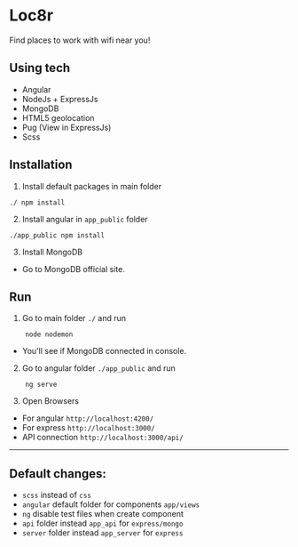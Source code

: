# Loc8r

Find places to work with wifi near you!

## Using tech

- Angular
- NodeJs + ExpressJs
- MongoDB
- HTML5 geolocation
- Pug (View in ExpressJs)
- Scss

## Installation

1. Install default packages in main folder

```
./ npm install
```

2. Install angular in `app_public` folder

```
./app_public npm install
```

3. Install MongoDB

- Go to MongoDB official site.

## Run

1. Go to main folder `./` and run

```
    node nodemon
```

- You'll see if MongoDB connected in console.

2. Go to angular folder `./app_public` and run

```
    ng serve
```

3. Open Browsers

- For angular `http://localhost:4200/`
- For express `http://localhost:3000/`
- API connection `http://localhost:3000/api/`

---

## Default changes:

- `scss` instead of `css`
- `angular` default folder for components `app/views`
- `ng` disable test files when create component
- `api` folder instead `app_api` for `express/mongo`
- `server` folder instead `app_server` for `express`
